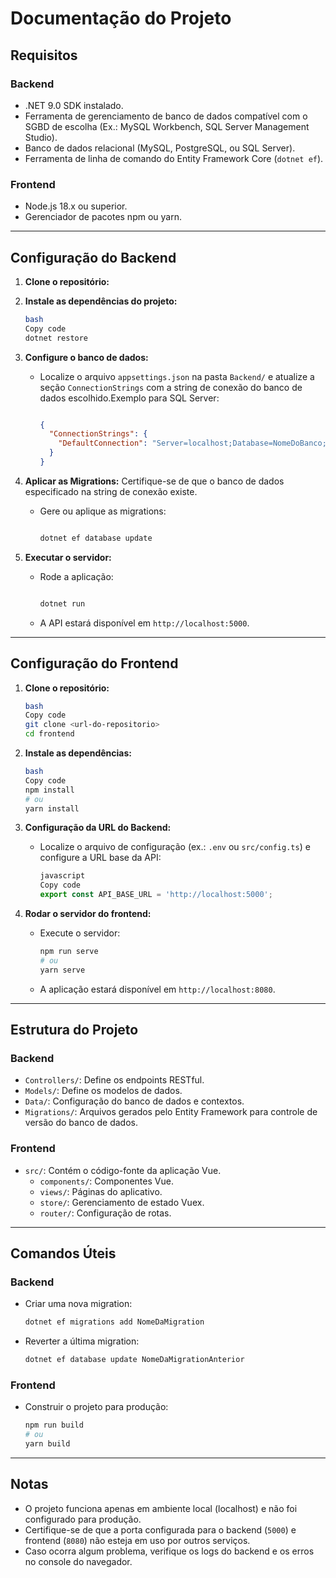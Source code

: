 # **Documentação do Projeto**

## **Requisitos**

### **Backend**

- .NET 9.0 SDK instalado.
- Ferramenta de gerenciamento de banco de dados compatível com o SGBD de escolha (Ex.: MySQL Workbench, SQL Server Management Studio).
- Banco de dados relacional (MySQL, PostgreSQL, ou SQL Server).
- Ferramenta de linha de comando do Entity Framework Core (`dotnet ef`).

### **Frontend**

- Node.js 18.x ou superior.
- Gerenciador de pacotes npm ou yarn.

---

## **Configuração do Backend**

1. **Clone o repositório:**
2. **Instale as dependências do projeto:**
    
    ```bash
    bash
    Copy code
    dotnet restore
    
    ```
    
3. **Configure o banco de dados:**
    - Localize o arquivo `appsettings.json` na pasta `Backend/` e atualize a seção `ConnectionStrings` com a string de conexão do banco de dados escolhido.Exemplo para SQL Server:
        
        ```json
        
        {
          "ConnectionStrings": {
            "DefaultConnection": "Server=localhost;Database=NomeDoBanco;User Id=seu_usuario;Password=sua_senha;"
          }
        }
        
        ```
        
4. **Aplicar as Migrations:**
Certifique-se de que o banco de dados especificado na string de conexão existe.
    - Gere ou aplique as migrations:
        
        ```bash
        
        dotnet ef database update
        
        ```
        
5. **Executar o servidor:**
    - Rode a aplicação:
        
        ```bash
        
        dotnet run
        
        ```
        
    - A API estará disponível em `http://localhost:5000`.

---

## **Configuração do Frontend**

1. **Clone o repositório:**
    
    ```bash
    bash
    Copy code
    git clone <url-do-repositorio>
    cd frontend
    
    ```
    
2. **Instale as dependências:**
    
    ```bash
    bash
    Copy code
    npm install
    # ou
    yarn install
    
    ```
    
3. **Configuração da URL do Backend:**
    - Localize o arquivo de configuração (ex.: `.env` ou `src/config.ts`) e configure a URL base da API:
        
        ```jsx
        javascript
        Copy code
        export const API_BASE_URL = 'http://localhost:5000';
        
        ```
        
4. **Rodar o servidor do frontend:**
    - Execute o servidor:
        
        ```bash
        npm run serve
        # ou
        yarn serve
        
        ```
        
    - A aplicação estará disponível em `http://localhost:8080`.

---

## **Estrutura do Projeto**

### **Backend**

- `Controllers/`: Define os endpoints RESTful.
- `Models/`: Define os modelos de dados.
- `Data/`: Configuração do banco de dados e contextos.
- `Migrations/`: Arquivos gerados pelo Entity Framework para controle de versão do banco de dados.

### **Frontend**

- `src/`: Contém o código-fonte da aplicação Vue.
    - `components/`: Componentes Vue.
    - `views/`: Páginas do aplicativo.
    - `store/`: Gerenciamento de estado Vuex.
    - `router/`: Configuração de rotas.

---

## **Comandos Úteis**

### **Backend**

- Criar uma nova migration:
    
    ```bash
    dotnet ef migrations add NomeDaMigration
    ```
    
- Reverter a última migration:
    
    ```bash
    dotnet ef database update NomeDaMigrationAnterior
    
    ```
    

### **Frontend**

- Construir o projeto para produção:
    
    ```bash
    npm run build
    # ou
    yarn build
    ```
    

---

## **Notas**

- O projeto funciona apenas em ambiente local (localhost) e não foi configurado para produção.
- Certifique-se de que a porta configurada para o backend (`5000`) e frontend (`8080`) não esteja em uso por outros serviços.
- Caso ocorra algum problema, verifique os logs do backend e os erros no console do navegador.
